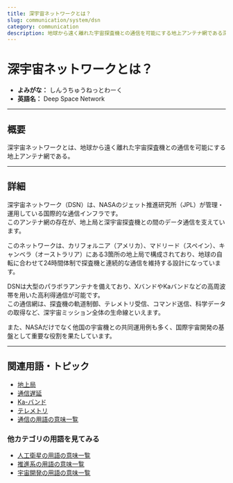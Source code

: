 ```yaml
---
title: 深宇宙ネットワークとは？
slug: communication/system/dsn
category: communication
description: 地球から遠く離れた宇宙探査機との通信を可能にする地上アンテナ網である深宇宙ネットワークの意味・定義・内容について解説します。  
---
```


# 深宇宙ネットワークとは？

- **よみがな：** しんうちゅうねっとわーく  
- **英語名：** Deep Space Network  

---

## 概要

深宇宙ネットワークとは、地球から遠く離れた宇宙探査機との通信を可能にする地上アンテナ網である。  

---

## 詳細

深宇宙ネットワーク（DSN）は、NASAのジェット推進研究所（JPL）が管理・運用している国際的な通信インフラです。  
このアンテナ網の存在が、地上局と深宇宙探査機との間のデータ通信を支えています。  

このネットワークは、カリフォルニア（アメリカ）、マドリード（スペイン）、キャンベラ（オーストラリア）にある3箇所の地上局で構成されており、地球の自転に合わせて24時間体制で探査機と連続的な通信を維持する設計になっています。  

DSNは大型のパラボラアンテナを備えており、XバンドやKaバンドなどの高周波帯を用いた高利得通信が可能です。  
この通信網は、探査機の軌道制御、テレメトリ受信、コマンド送信、科学データの取得など、深宇宙ミッション全体の生命線といえます。  

また、NASAだけでなく他国の宇宙機との共同運用例も多く、国際宇宙開発の基盤として重要な役割を果たしています。  

---

## 関連用語・トピック

- [地上局](docs/communication/system/ground-station)
- [通信遅延](docs/communication/technology/communication-delay)
- [Ka-バンド](docs/communication/technology/ka-band)
- [テレメトリ](docs/communication/system/telemetry)
- [通信の用語の意味一覧](docs/category/communication)

### 他カテゴリの用語を見てみる
- [人工衛星の用語の意味一覧](docs/category/satellite)
- [推進系の用語の意味一覧](docs/category/propulsion)
- [宇宙開発の用語の意味一覧](docs/category/glossary)
